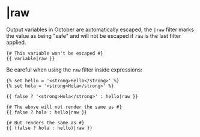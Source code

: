 # |raw

Output variables in October are automatically escaped, the `|raw` filter marks the value as being "safe" and will not be escaped if `raw` is the last filter applied.

    {# This variable won't be escaped #}
    {{ variable|raw }}

Be careful when using the `raw` filter inside expressions:

    {% set hello = '<strong>Hello</strong>' %}
    {% set hola = '<strong>Hola</strong>' %}

    {{ false ? '<strong>Hola</strong>' : hello|raw }}

    {# The above will not render the same as #}
    {{ false ? hola : hello|raw }}

    {# But renders the same as #}
    {{ (false ? hola : hello)|raw }}
